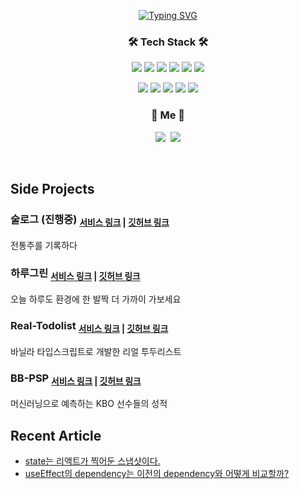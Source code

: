 
<p align="center">
 <a href="https://git.io/typing-svg">
  <img src="https://readme-typing-svg.herokuapp.com?font=Dancing+Script&weight=600&size=30&pause=1000&color=B296F7&background=060C0B00&center=true&vCenter=true&width=435&lines=Hi%2C+I+'m+FE+Dev+Wonse" alt="Typing SVG" />
  </a>
 </p>
 

<h3 align="center">🛠 Tech Stack 🛠</h3>

<p align="center">
 <img src="https://img.shields.io/badge/JavaScript-F7DF1E?style=flat-square&logo=JavaScript&logoColor=white"/></a>
 <img src="https://img.shields.io/badge/Typescript-3178C6?style=flat-square&logo=Typescript&logoColor=white"/></a>
 <img src="https://img.shields.io/badge/React-61DAFB?style=flat-square&logo=React&logoColor=white"/></a>
 <img src="https://img.shields.io/badge/ReactNative-333333?style=flat-square&logo=React&logoColor=white"/></a>
 <img src="https://img.shields.io/badge/Next.js-000000?style=flat-square&logo=Next.js&logoColor=white"/></a>
 <img src="https://img.shields.io/badge/Recoil-1877F2?style=flat-square&logo=Facebook&logoColor=white"/></a>
</p>
<p align="center">
 <img src="https://img.shields.io/badge/Node.js-339933?style=flat-square&logo=Node.js&logoColor=white"/></a>
 <img src="https://img.shields.io/badge/Express-000000?style=flat-square&logo=Express&logoColor=white"/></a>
 <img src="https://img.shields.io/badge/MySQL-4479A1?style=flat-square&logo=MySQL&logoColor=white"/></a>
 <img src="https://img.shields.io/badge/MongoDB-47A248?style=flat-square&logo=MongoDB&logoColor=white"/></a>
 <img src="https://img.shields.io/badge/Redis-DC382D?style=flat-square&logo=Redis&logoColor=white"/></a>
</p>


<h3 align="center"> 🧸 Me 🧸 </h3>
<p align="center">
  <a href="https://www.instagram.com/s._.wonse/"><img src="https://img.shields.io/badge/Instagram-E4405F?style=flat-square&logo=Instagram&logoColor=white&link=https://www.instagram.com/woo0_hooo/"/></a>&nbsp
  <a href="mailto:sinwonse@gmail.com"><img src="https://img.shields.io/badge/Gmail-d14836?style=flat-square&logo=Gmail&logoColor=white&link=viliketh1s98@naver.com"/></a>
</p>
<br>

## Side Projects
### 술로그 (진행중) <sub>[서비스 링크]() | [깃허브 링크](https://github.com/sullog-official/sullog-client)</sub>
전통주를 기록하다

### 하루그린 <sub>[서비스 링크](https://harugreen.vercel.app/) | [깃허브 링크](https://github.com/haru-green/haru-green-client)</sub>
오늘 하루도 환경에 한 발짝 더 가까이 가보세요


### Real-Todolist <sub>[서비스 링크](https://real-todolist.vercel.app/) | [깃허브 링크](https://github.com/shinwonse/real-todolist)</sub>
바닐라 타입스크립트로 개발한 리얼 투두리스트

### BB-PSP <sub>[서비스 링크](https://bb-psp.vercel.app/) | [깃허브 링크](https://github.com/BB-PSP/BB-PSP-client)</sub>
머신러닝으로 예측하는 KBO 선수들의 성적

## Recent Article
- [state는 리액트가 찍어둔 스냅샷이다.](https://wonse.tistory.com/entry/%EB%A6%AC%EC%95%A1%ED%8A%B8%EC%9D%98-state%EB%8A%94-%EC%8A%A4%EB%83%85%EC%83%B7%EC%9D%B4%EB%8B%A4)
- [useEffect의 dependency는 이전의 dependency와 어떻게 비교할까?](https://wonse.dev/entry/useEffect%EC%9D%98-dependency%EB%8A%94-%EC%9D%B4%EC%A0%84%EC%9D%98-dependency%EC%99%80-%EC%96%B4%EB%96%BB%EA%B2%8C-%EB%B9%84%EA%B5%90%ED%95%A0%EA%B9%8C)
